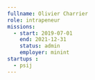 ```yaml
---
fullname: Olivier Charrier
role: intrapeneur
missions:
  - start: 2019-07-01
    end: 2021-12-31
    status: admin
    employer: minint
startups :
  - psij
---
```




